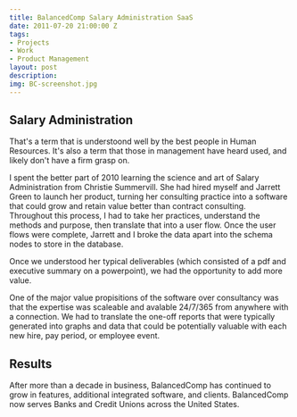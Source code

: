 ```yaml
---
title: BalancedComp Salary Administration SaaS
date: 2011-07-20 21:00:00 Z
tags:
- Projects
- Work
- Product Management
layout: post
description: 
img: BC-screenshot.jpg
---
```


## Salary Administration

That's a term that is understoond well by the best people in Human Resources. It's also a term that those in management have heard used, and likely don't have a firm grasp on.

I spent the better part of 2010 learning the science and art of Salary Administration from Christie Summervill. She had hired myself and Jarrett Green to launch her product, turning her consulting practice into a software that could grow and retain value better than contract consulting. Throughout this process, I had to take her practices, understand the methods and purpose, then translate that into a user flow. Once the user flows were complete, Jarrett and I broke the data apart into the schema nodes to store in the database.

Once we understood her typical deliverables (which consisted of a pdf and executive summary on a powerpoint), we had the opportunity to add more value.

One of the major value propisitions of the software over consultancy was that the expertise was scaleable and avalable 24/7/365 from anywhere with a connection. We had to translate the one-off reports that were typically generated into graphs and data that could be potentially valuable with each new hire, pay period, or employee event.

## Results

After more than a decade in business, BalancedComp has continued to grow in features, additional integrated software, and clients. BalancedComp now serves Banks and Credit Unions across the United States.